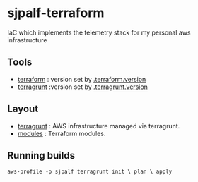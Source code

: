 # sjpalf-terraform

IaC which implements the telemetry stack for my personal aws infrastructure


## Tools

* [terraform](https://www.terraform.io/) : version set by [.terraform.version](./.terraform.version)
* [terragrunt](https://github.com/gruntwork-io/terragrunt#terragrunt) :version set by [.terragrunt.version](./.terragrunt.version)


## Layout

* [terragrunt](./terragrunt/) : AWS infrastructure managed via terragrunt.
* [modules](./modules/) : Terraform modules.


## Running builds

```
aws-profile -p sjpalf terragrunt init \ plan \ apply
```

